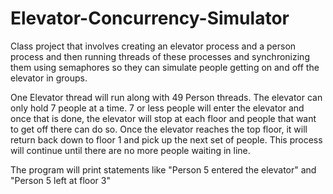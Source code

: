 # Elevator-Concurrency-Simulator
Class project that involves creating an elevator process and a person process and then running threads of these processes and synchronizing them using
semaphores so they can simulate people getting on and off the elevator in groups.

One Elevator thread will run along with 49 Person threads. The elevator can only hold 7 people at a time. 7 or less people will enter the elevator and once that is done,
the elevator will stop at each floor and people that want to get off there can do so. Once the elevator reaches the top floor, it will return back down to floor 1 and
pick up the next set of people. This process will continue until there are no more people waiting in line.

The program will print statements like "Person 5 entered the elevator" and "Person 5 left at floor 3"
